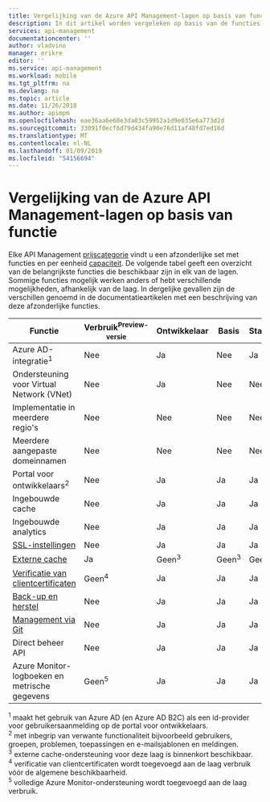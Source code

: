 ```yaml
---
title: Vergelijking van de Azure API Management-lagen op basis van functie | Microsoft Docs
description: In dit artikel worden vergeleken op basis van de functies van API Management-categorieën.
services: api-management
documentationcenter: ''
author: vladvino
manager: erikre
editor: ''
ms.service: api-management
ms.workload: mobile
ms.tgt_pltfrm: na
ms.devlang: na
ms.topic: article
ms.date: 11/26/2018
ms.author: apimpm
ms.openlocfilehash: eae36aa6e60e3da03c59952a1d9e035e6a773d2d
ms.sourcegitcommit: 33091f0ecf6d79d434fa90e76d11af48fd7ed16d
ms.translationtype: MT
ms.contentlocale: nl-NL
ms.lasthandoff: 01/09/2019
ms.locfileid: "54156694"
---
```

# <a name="feature-based-comparison-of-the-azure-api-management-tiers"></a>Vergelijking van de Azure API Management-lagen op basis van functie

Elke API Management [prijscategorie](https://aka.ms/apimpricing) vindt u een afzonderlijke set met functies en per eenheid [capaciteit](api-management-capacity.md). De volgende tabel geeft een overzicht van de belangrijkste functies die beschikbaar zijn in elk van de lagen. Sommige functies mogelijk werken anders of hebt verschillende mogelijkheden, afhankelijk van de laag. In dergelijke gevallen zijn de verschillen genoemd in de documentatieartikelen met een beschrijving van deze afzonderlijke functies.

| Functie                                                                                      | Verbruik<sup>Preview-versie</sup> | Ontwikkelaar      | Basis          | Standard       | Premium        |
| -------------------------------------------------------------------------------------------- | ----------------------------- | -------------- | -------------- | -------------- | -------------- |
| Azure AD-integratie<sup>1</sup>                                                             | Nee                            | Ja            | Nee             | Ja            | Ja            |
| Ondersteuning voor Virtual Network (VNet)                                                               | Nee                            | Ja            | Nee             | Nee             | Ja            |
| Implementatie in meerdere regio's                                                                      | Nee                            | Nee             | Nee             | Nee             | Ja            |
| Meerdere aangepaste domeinnamen                                                                 | Nee                            | Nee             | Nee             | Nee             | Ja            |
| Portal voor ontwikkelaars<sup>2</sup>                                                                 | Nee                            | Ja            | Ja            | Ja            | Ja            |
| Ingebouwde cache                                                                               | Nee                            | Ja            | Ja            | Ja            | Ja            |
| Ingebouwde analytics                                                                           | Nee                            | Ja            | Ja            | Ja            | Ja            |
| [SSL-instellingen](api-management-howto-manage-protocols-ciphers.md)                             | Nee                            | Ja            | Ja            | Ja            | Ja            |
| [Externe cache](https://aka.ms/apimbyoc)                                                    | Ja                           | Geen<sup>3</sup> | Geen<sup>3</sup> | Geen<sup>3</sup> | Geen<sup>3</sup> |
| [Verificatie van clientcertificaten](api-management-howto-mutual-certificates-for-clients.md) | Geen<sup>4</sup>                | Ja            | Ja            | Ja            | Ja            |
| [Back-up en herstel](api-management-howto-disaster-recovery-backup-restore.md)               | Nee                            | Ja            | Ja            | Ja            | Ja            |
| [Management via Git](api-management-configuration-repository-git.md)                        | Nee                            | Ja            | Ja            | Ja            | Ja            |
| Direct beheer API                                                                        | Nee                            | Ja            | Ja            | Ja            | Ja            |
| Azure Monitor-logboeken en metrische gegevens                                                               | Geen<sup>5</sup>                | Ja            | Ja            | Ja            | Ja            |

<sup>1</sup> maakt het gebruik van Azure AD (en Azure AD B2C) als een id-provider voor gebruikersaanmelding op de portal voor ontwikkelaars.<br/>
<sup>2</sup> met inbegrip van verwante functionaliteit bijvoorbeeld gebruikers, groepen, problemen, toepassingen en e-mailsjablonen en meldingen.<br/>
<sup>3</sup> externe cache-ondersteuning voor deze laag is binnenkort beschikbaar.<br/>
<sup>4</sup> verificatie van clientcertificaten wordt toegevoegd aan de laag verbruik vóór de algemene beschikbaarheid.<br/>
<sup>5</sup> volledige Azure Monitor-ondersteuning wordt toegevoegd aan de laag verbruik.
